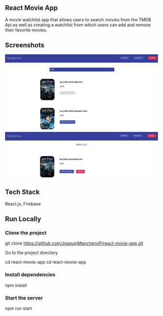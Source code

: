 ## React Movie App

A movie watchlist app that allows users to search movies from the TMDB Api as well as creating a watchlist from which users can add and remove their favorite movies.


## Screenshots
![Alt text](movieapp2.png?raw=true "movieapp2")
<br/>
![Alt text](movieapp1.png?raw=true "movieapp1")


## Tech Stack
React.js, Firebase


## Run Locally

### Clone the project

git clone https://github.com/JoaquinManchenoP/react-movie-app.git

Go to the project directory

cd react-movie-app
cd react-movie-app

### Install dependencies

npm install

### Start the server 

npm run start
